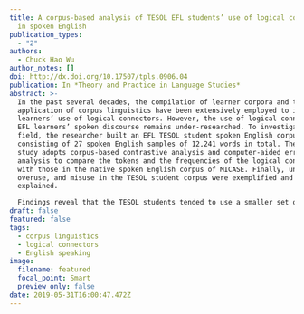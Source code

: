```yaml
---
title: A corpus-based analysis of TESOL EFL students’ use of logical connectors
  in spoken English
publication_types:
  - "2"
authors:
  - Chuck Hao Wu
author_notes: []
doi: http://dx.doi.org/10.17507/tpls.0906.04
publication: In *Theory and Practice in Language Studies*
abstract: >-
  In the past several decades, the compilation of learner corpora and the
  application of corpus linguistics have been extensively employed to improve
  learners’ use of logical connectors. However, the use of logical connectors in
  EFL learners’ spoken discourse remains under-researched. To investigate this
  field, the researcher built an EFL TESOL student spoken English corpus
  consisting of 27 spoken English samples of 12,241 words in total. Then, this
  study adopts corpus-based contrastive analysis and computer-aided error
  analysis to compare the tokens and the frequencies of the logical connectors
  with those in the native spoken English corpus of MICASE. Finally, underuse,
  overuse, and misuse in the TESOL student corpus were exemplified and
  explained.

  Findings reveal that the TESOL students tended to use a smaller set of logical connectors but used them more frequently than the English native speakers. Additive coordinating conjunctions such as and, so, and but were the most overused logical connectors. Moreover, the underuse of if, when, so that, and though shows that adverbial clauses were less frequently employed in their spoken discourse. A detailed explanation and pedagogical implications are also listed to help learners understand how to contextualize logical connectors at both syntactic and discourse level.
draft: false
featured: false
tags:
  - corpus linguistics
  - logical connectors
  - English speaking
image:
  filename: featured
  focal_point: Smart
  preview_only: false
date: 2019-05-31T16:00:47.472Z
---
```

